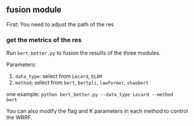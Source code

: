 ## fusion module
First: You need to adjust the path of the res

### get the metrics of the res
Run  <code>bert_better.py</code> to fusion the results of the three modules.

Parameters:
1. <code>data_type</code>: select from <code>Lecard</code>, <code>ELAM</code>
2. <code>method</code>: select from <code>bert</code>, <code>bertpli</code>, <code>lawformer</code>, <code>shaobert</code>

one example:
<code>python bert_better.py --data_type Lecard --method bert</code>

You can also modify the flag and K parameters in each method to control the WRRF.

 
